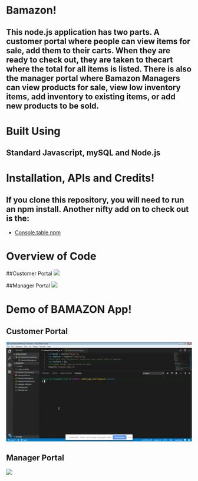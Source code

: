 # Bamazon!
## This node.js application has two parts. A customer portal where people can view items for sale, add them to their carts. When they are ready to check out, they are taken to thecart where the total for all items is listed. There is also the manager portal where Bamazon Managers can view products for sale, view low inventory items, add inventory to existing items, or add new products to be sold.


# Built Using
## Standard Javascript, mySQL and Node.js

# Installation, APIs and Credits!
## If you clone this repository, you will need to run an npm install. Another nifty add on to check out is the: 
- [Console.table npm](https://www.npmjs.com/package/console.table)

# Overview of Code
##Customer Portal 
![](assets/customerCodeOV.gif)

##Manager Portal
![](assets/managerOV.gif)

# Demo of BAMAZON App!
## Customer Portal

![](assets/customer.gif)

## Manager Portal 

![](assets/spotifyThisSong.gif)
